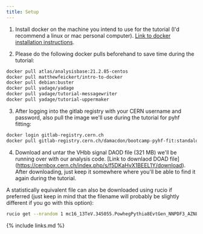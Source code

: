 ```yaml
---
title: Setup
---
```


1. Install docker on the machine you intend to use for the tutorial (I'd recommend a linux or mac personal computer). [Link to docker installation instructions](https://danikam.github.io/2019-10-21-recast-tutorial/#DockerOS).

2. Please do the following docker pulls beforehand to save time during the tutorial:
~~~bash
docker pull atlas/analysisbase:21.2.85-centos
docker pull matthewfeickert/intro-to-docker
docker pull debian:buster
docker pull yadage/yadage
docker pull yadage/tutorial-messagewriter
docker pull yadage/tutorial-uppermaker
~~~

3. After logging into the gitlab registry with your CERN username and password, also pull the image we'll use during the tutorial for pyhf fitting:

~~~bash
docker login gitlab-registry.cern.ch
docker pull gitlab-registry.cern.ch/damacdon/bootcamp-pyhf-fit:standalone
~~~

4. Download and untar the VHbb signal DAOD file (321 MB) we'll be running over with our analysis code. [Link to downlaod DOAD file] (https://cernbox.cern.ch/index.php/s/f5DKaHvX1BEEL1Y/download). After downloading, just keep it somewhere where you'll be able to find it again during the tutorial. 

A statistically equivalent file can also be downloaded using rucio if preferred (just keep in mind that the filename will probably be slightly different if you go with this option):

~~~bash
rucio get --nrandom 1 mc16_13TeV.345055.PowhegPythia8EvtGen_NNPDF3_AZNLO_ZH125J_MINLO_llbb_VpT.deriv.DAOD_EXOT27.e5706_s3126_r10724_p3840
~~~

{% include links.md %}
